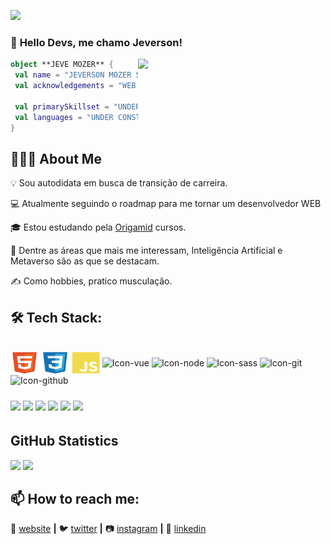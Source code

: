 ![](https://komarev.com/ghpvc/?username=jevemozer&color=006bed)

### 👋 **Hello Devs, me chamo Jeverson!**

<img align="right" width="300" src="https://i2.wp.com/allhtaccess.info/wp-content/uploads/2018/03/programming.gif?fit=1281%2C716&ssl=1" />

```kotlin
object **JEVE MOZER** {
 val name = "JEVERSON MOZER SILVEIRA"
 val acknowledgements = "WEB DEVELOPER"

 val primarySkillset = "UNDER CONSTRUCTION"
 val languages = "UNDER CONSTRUCTION"
}
```

## **👨🏻‍💻 About Me**

💡 Sou autodidata em busca de transição de carreira.</p>
💻 Atualmente seguindo o roadmap para me tornar um desenvolvedor WEB</p>
🎓 Estou estudando pela <a href="https://www.origamid.com/curso/">Origamid</a> cursos.</p>
🌱 Dentre as áreas que mais me interessam, Inteligência Artificial e Metaverso são as que se destacam.</p>
✍️ Como hobbies, pratico musculação.</p>

## **🛠 Tech Stack:**

<div style="display: inline_block"><br>
  <img align="center" alt="Icon-HTML" height="35" width="45" src="https://raw.githubusercontent.com/devicons/devicon/master/icons/html5/html5-original.svg">

  <img align="center" alt="Icon-CSS" height="35" width="45" src="https://raw.githubusercontent.com/devicons/devicon/master/icons/css3/css3-original.svg">

  <img align="center" alt="Icon-Js" height="35" width="45" src="https://raw.githubusercontent.com/devicons/devicon/master/icons/javascript/javascript-plain.svg">

<img align="center" alt="Icon-vue" height="35" width="45" src="https://cdn.jsdelivr.net/gh/devicons/devicon/icons/vuejs/vuejs-original.svg">

  <img align="center" alt="Icon-node" height="30" width="40" src="https://cdn.jsdelivr.net/gh/devicons/devicon/icons/nodejs/nodejs-original.svg">

  <img align="center" alt="Icon-sass" height="30" width="40" src="https://cdn.jsdelivr.net/gh/devicons/devicon/icons/sass/sass-original.svg">

  <img align="center" alt="Icon-git" height="30" width="40" src="https://cdn.jsdelivr.net/gh/devicons/devicon/icons/git/git-original.svg">

   <img align="center" alt="Icon-github" height="30" width="40" src="https://cdn.jsdelivr.net/gh/devicons/devicon/icons/github/github-original.svg">

</div>

<div style="display: inline_block"><br>
<img align="center" height="30"  src="https://camo.githubusercontent.com/6e8ce928be6e5866e27140eb0bb25479b52137d75ee0196e7b67c91038a9abc3/68747470733a2f2f696d672e736869656c64732e696f2f62616467652f2d4a6176615363726970742d3035313232413f7374796c653d666c6174266c6f676f3d6a617661736372697074">

<img align="center" height="30" src="https://camo.githubusercontent.com/c8d13e1c596a6726b1da8475a9299fac133f95ef009083b48be01f975a44987e/68747470733a2f2f696d672e736869656c64732e696f2f62616467652f2d48544d4c2d3035313232413f7374796c653d666c6174266c6f676f3d48544d4c35">

<img align="center" height="30" src="https://camo.githubusercontent.com/d738d76484d50c8345c2d01e39364b707285bc7936140858e7909dfe6424efb2/68747470733a2f2f696d672e736869656c64732e696f2f62616467652f2d4353532d3035313232413f7374796c653d666c6174266c6f676f3d43535333266c6f676f436f6c6f723d313537324236">

<img align="center" height="30" src="https://camo.githubusercontent.com/2fc774b6f44efd9ac27316c539e0e94f8e524f872dc5b1c3ef60266a598331bc/68747470733a2f2f696d672e736869656c64732e696f2f62616467652f2d4769742d3035313232413f7374796c653d666c6174266c6f676f3d676974">

<img align="center" height="30" src="https://camo.githubusercontent.com/202a58d250ff1d21ee70433e0070b55f8fed747f8883c1750742aa791b1ad871/68747470733a2f2f696d672e736869656c64732e696f2f62616467652f2d4769744875622d3035313232413f7374796c653d666c6174266c6f676f3d676974687562">

<img align="center" height="30" src="https://camo.githubusercontent.com/1ca4fca85fcdf590edd7002c02ded299502daa79309d0656859b69d55a1c1fa9/68747470733a2f2f696d672e736869656c64732e696f2f62616467652f2d56697375616c25323053747564696f253230436f64652d3035313232413f7374796c653d666c6174266c6f676f3d76697375616c2d73747564696f2d636f6465266c6f676f436f6c6f723d303037414343">

<img align="center" height="30" scr="https://camo.githubusercontent.com/c6fa8dfb0f627d09cffada11fd63234ce7a6b40e101322b624c87003d964f151/68747470733a2f2f696d672e736869656c64732e696f2f62616467652f2d5472656c6c6f2d3333333333333f7374796c653d666c6174266c6f676f3d7472656c6c6f266c6f676f436f6c6f723d303037414343">
</div>

## **GitHub Statistics**

<div style="display: inline_block">
 
  <img src="https://github-readme-stats.vercel.app/api/top-langs/?username=jevemozer&langs_count=8&layout=compact=true&theme=tokyonight"/>
   
  <img src="https://github-readme-stats.vercel.app/api?username=jevemozer&show_icons=true&theme=tokyonight"/>
 
</div>

[website]: https://mozerdev.com
[twitter]: https://twitter.com/MozerDev
[instagram]: https://www.instagram.com/devmozer/
[linkedin]: https://www.linkedin.com/in/jeversonmozer/

## 📫 **How to reach me:**

🏡 [website][website] **|**
🐦 [twitter][twitter] **|**
📷 [instagram][instagram] **|**
👔 [linkedin][linkedin]
